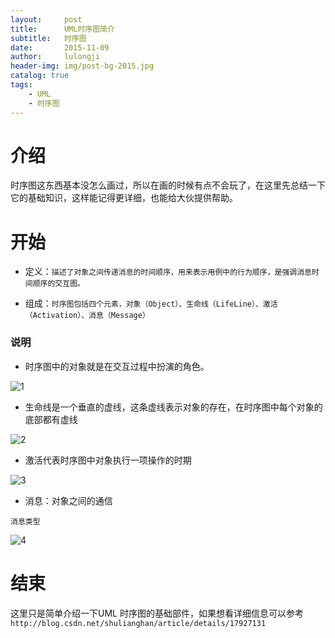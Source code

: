 ```yaml
---
layout:     post
title:      UML时序图简介
subtitle:   时序图
date:       2015-11-09
author:     lulongji
header-img: img/post-bg-2015.jpg
catalog: true
tags:
    - UML
    - 时序图
---
```


# 介绍

时序图这东西基本没怎么画过，所以在画的时候有点不会玩了，在这里先总结一下它的基础知识，这样能记得更详细，也能给大伙提供帮助。

# 开始

- 定义：`描述了对象之间传递消息的时间顺序，用来表示用例中的行为顺序，是强调消息时间顺序的交互图。`

- 组成：`时序图包括四个元素，对象（Object）、生命线（LifeLine）、激活（Activation）、消息（Message）`

### 说明
- 时序图中的对象就是在交互过程中扮演的角色。

![1](https://raw.githubusercontent.com/lulongji/lulongji.github.io/master/imgs/uml/1.png)

- 生命线是一个垂直的虚线，这条虚线表示对象的存在，在时序图中每个对象的底部都有虚线

![2](https://raw.githubusercontent.com/lulongji/lulongji.github.io/master/imgs/uml/2.png)

- 激活代表时序图中对象执行一项操作的时期

![3](https://raw.githubusercontent.com/lulongji/lulongji.github.io/master/imgs/uml/3.png)

- 消息：对象之间的通信

`消息类型`

![4](https://raw.githubusercontent.com/lulongji/lulongji.github.io/master/imgs/uml/4.png)



# 结束

这里只是简单介绍一下UML 时序图的基础部件，如果想看详细信息可以参考`http://blog.csdn.net/shulianghan/article/details/17927131`

